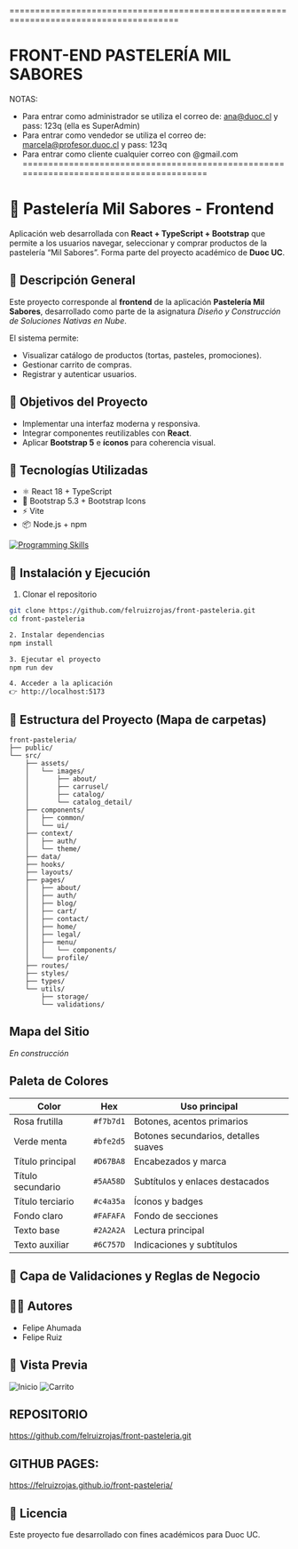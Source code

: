 =======================================================================================
# FRONT-END PASTELERÍA MIL SABORES

NOTAS:
- Para entrar como administrador se utiliza el correo de: ana@duoc.cl y pass: 123q (ella es SuperAdmin)
- Para entrar como vendedor se utiliza el correo de: marcela@profesor.duoc.cl y pass: 123q
- Para entrar como cliente cualquier correo con @gmail.com
=======================================================================================

# 🍰 Pastelería Mil Sabores - Frontend

Aplicación web desarrollada con **React + TypeScript + Bootstrap** que permite a los usuarios navegar, seleccionar y comprar productos de la pastelería “Mil Sabores”. Forma parte del proyecto académico de **Duoc UC**.

## 📝 Descripción General
Este proyecto corresponde al **frontend** de la aplicación **Pastelería Mil Sabores**, desarrollado como parte de la asignatura *Diseño y Construcción de Soluciones Nativas en Nube*.  

El sistema permite:
- Visualizar catálogo de productos (tortas, pasteles, promociones).  
- Gestionar carrito de compras.  
- Registrar y autenticar usuarios.  

## 🎯 Objetivos del Proyecto
- Implementar una interfaz moderna y responsiva.  
- Integrar componentes reutilizables con **React**.  
- Aplicar **Bootstrap 5** e **íconos** para coherencia visual.  

## 🧱 Tecnologías Utilizadas
- ⚛️ React 18 + TypeScript  
- 🎨 Bootstrap 5.3 + Bootstrap Icons  
- ⚡ Vite  
- 📦 Node.js + npm

[![Programming Skills](https://skillicons.dev/icons?i=html,css,bootstrap,react,typescript)](https://skillicons.dev)

## 🚀 Instalación y Ejecución

1. Clonar el repositorio  
```bash
git clone https://github.com/felruizrojas/front-pasteleria.git
cd front-pasteleria

2. Instalar dependencias
npm install

3. Ejecutar el proyecto
npm run dev

4. Acceder a la aplicación
👉 http://localhost:5173
```

## 📂 Estructura del Proyecto (Mapa de carpetas)

```text
front-pasteleria/
├── public/
└── src/
	├── assets/
	│   └── images/
	│       ├── about/
	│       ├── carrusel/
	│       ├── catalog/
	│       └── catalog_detail/
	├── components/
	│   ├── common/
	│   └── ui/
	├── context/
	│   ├── auth/
	│   └── theme/
	├── data/
	├── hooks/
	├── layouts/
	├── pages/
	│   ├── about/
	│   ├── auth/
	│   ├── blog/
	│   ├── cart/
	│   ├── contact/
	│   ├── home/
	│   ├── legal/
	│   ├── menu/
	│   │   └── components/
	│   └── profile/
	├── routes/
	├── styles/
	├── types/
	└── utils/
		├── storage/
		└── validations/
```

## Mapa del Sitio

_En construcción_

## Paleta de Colores

| Color             | Hex       | Uso principal |
| ---               | ---       | --- |
| Rosa frutilla     | `#f7b7d1` | Botones, acentos primarios |
| Verde menta       | `#bfe2d5` | Botones secundarios, detalles suaves |
| Título principal  | `#D67BA8` | Encabezados y marca |
| Título secundario | `#5AA58D` | Subtítulos y enlaces destacados |
| Título terciario  | `#c4a35a` | Íconos y badges |
| Fondo claro       | `#FAFAFA` | Fondo de secciones |
| Texto base        | `#2A2A2A` | Lectura principal |
| Texto auxiliar    | `#6C757D` | Indicaciones y subtítulos |

## 🧠 Capa de Validaciones y Reglas de Negocio

## 👨‍💻 Autores
- Felipe Ahumada
- Felipe Ruiz

## 📸 Vista Previa
![Inicio](./public/screenshots/home.png)
![Carrito](./public/screenshots/cart.png)

## REPOSITORIO
https://github.com/felruizrojas/front-pasteleria.git

## GITHUB PAGES:
https://felruizrojas.github.io/front-pasteleria/

## 📜 Licencia
Este proyecto fue desarrollado con fines académicos para Duoc UC.
